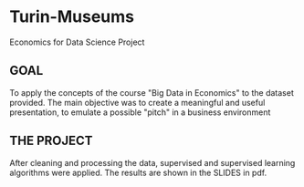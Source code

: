 # Turin-Museums
Economics for Data Science Project


## GOAL
To apply the concepts of the course "Big Data in Economics" to the dataset provided.
The main objective was to create a meaningful and useful presentation, to emulate a possible "pitch" in a business environment

## THE PROJECT
After cleaning and processing the data, supervised and supervised learning algorithms were applied. The results are shown in the SLIDES in pdf. 
